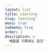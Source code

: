 ```yaml
---
layout: list
title: Learning
slug: learning
menu: true
submenu: true
order: 1
description: >
  배움을 기록하는 공간
---
```

